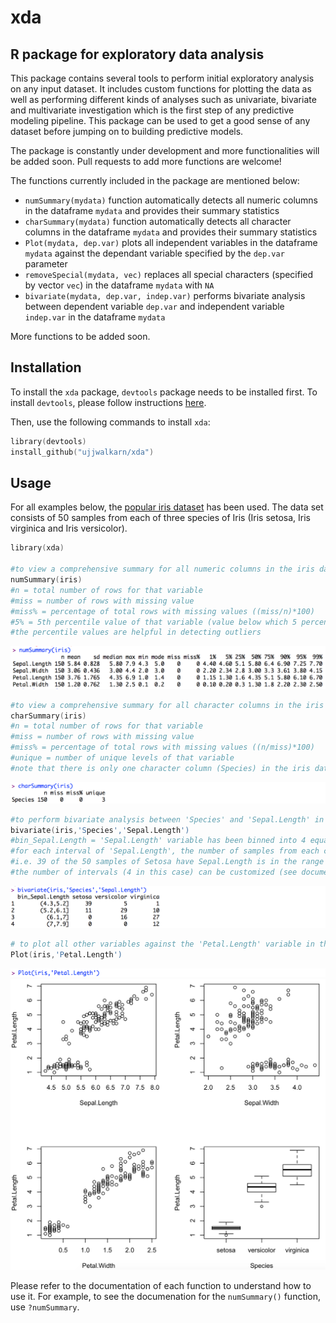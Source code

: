 # xda
R package for exploratory data analysis
---------------------------------------
This package contains several tools to perform initial exploratory analysis on any input dataset. It includes custom functions for plotting the data as well as performing different kinds of analyses such as univariate, bivariate and multivariate investigation which is the first step of any predictive modeling pipeline. This package can be used to get a good sense of any dataset before jumping on to building predictive models.

The package is constantly under development and more functionalities will be added soon. Pull requests to add more functions are welcome!

The functions currently included in the package are mentioned below:

- `numSummary(mydata)` function automatically detects all numeric columns in the dataframe `mydata` and provides their summary statistics 
- `charSummary(mydata)` function automatically detects all character columns in the dataframe `mydata` and provides their summary statistics 
- `Plot(mydata, dep.var)` plots all independent variables in the dataframe `mydata` against the dependant variable specified by the `dep.var` parameter 
- `removeSpecial(mydata, vec)` replaces all special characters (specified by vector `vec`) in the dataframe `mydata` with `NA` 
- `bivariate(mydata, dep.var, indep.var)` performs bivariate analysis between dependent variable `dep.var` and independent variable `indep.var` in the dataframe `mydata`

More functions to be added soon.

Installation
------------
To install the `xda` package, `devtools` package needs to be installed first. To install `devtools`, please follow instructions [here](https://github.com/hadley/devtools).

Then, use the following commands to install `xda`:

```s
library(devtools)
install_github("ujjwalkarn/xda")
```

Usage
-----
For all examples below, the [popular iris dataset](https://en.wikipedia.org/wiki/Iris_flower_data_set) has been used. The data set consists of 50 samples from each of three species of Iris (Iris setosa, Iris virginica and Iris versicolor).

```s
library(xda)

#to view a comprehensive summary for all numeric columns in the iris dataset
numSummary(iris)
#n = total number of rows for that variable
#miss = number of rows with missing value
#miss% = percentage of total rows with missing values ((miss/n)*100)
#5% = 5th percentile value of that variable (value below which 5 percent of the observations may be found)
#the percentile values are helpful in detecting outliers
```
![numSummary(iris) Output](/images/numSummary.png?raw=true)

```s
#to view a comprehensive summary for all character columns in the iris dataset
charSummary(iris)
#n = total number of rows for that variable
#miss = number of rows with missing value
#miss% = percentage of total rows with missing values ((n/miss)*100)
#unique = number of unique levels of that variable
#note that there is only one character column (Species) in the iris dataset
```
![ncharSummary(iris) Output](/images/charSummary.png?raw=true)


```s
#to perform bivariate analysis between 'Species' and 'Sepal.Length' in the iris dataset
bivariate(iris,'Species','Sepal.Length')
#bin_Sepal.Length = 'Sepal.Length' variable has been binned into 4 equal intervals (original range is [4.3,7.9])
#for each interval of 'Sepal.Length', the number of samples from each category of 'Species' is shown 
#i.e. 39 of the 50 samples of Setosa have Sepal.Length is in the range (4.3,5.2], and so on. 
#the number of intervals (4 in this case) can be customized (see documentation)
```
![bivariate(iris,'Species','Sepal.Length') Output](/images/bivariate.png?raw=true)

```s
# to plot all other variables against the 'Petal.Length' variable in the iris dataset
Plot(iris,'Petal.Length')
```
![Plot(iris,'Petal.Length') Output](/images/Plot1.png?raw=true)
![Plot(iris,'Petal.Length') Output](/images/Plot2.png?raw=true)


Please refer to the documentation of each function to understand how to use it. 
For example, to see the documenation for the `numSummary()` function, use `?numSummary`.

